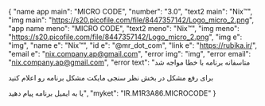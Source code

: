 {
  "name app main": "MICRO CODE",
  "number": "3.0",
  "text2 main": "Nix™",
  "img main": "https://s20.picofile.com/file/8447357142/Logo_micro_2.png",
  "app name meno": "MICRO CODE",
  "text2 meno": "Nix™",
  "img meno": "https://s20.picofile.com/file/8447357142/Logo_micro_2.png",
  "img e": "img",
  "name e": "Nix™",
  "id e": "@mr_dot_com",
  "link e": "https://rubika.ir/",
  "email e": "nix.company.ap@gmail.com",
  "error img": "img",
  "error email": "nix.company.ap@gmail.com",
  "error text": "متاسفانه برنامه با خطا مواجه شد

برای رفع مشکل در بخش نظر سنجی مایکت مشکل برنامه رو اعلام کنید

یا به ایمیل برنامه پیام دهید",
  "myket": "IR.M1R3A86.MICROCODE"
}
